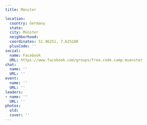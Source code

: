 ```yaml
---
title: Münster

location:
  country: Germany
  state: 
  city: Münster
  neighborhood: 
  coordinates: 51.96251, 7.625188
  plusCode: ''
social:
  name: Facebook
  URL: https://www.facebook.com/groups/free.code.camp.muenster
chat:
  name: ''
  URL: ''
event:
  name: ''
  URL: ''
leaders:
- name: ''
  URL: ''
photos:
  old: 
  cover: ''
---
```

